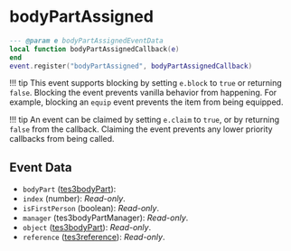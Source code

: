 # bodyPartAssigned



```lua
--- @param e bodyPartAssignedEventData
local function bodyPartAssignedCallback(e)
end
event.register("bodyPartAssigned", bodyPartAssignedCallback)
```

!!! tip
	This event supports blocking by setting `e.block` to `true` or returning `false`. Blocking the event prevents vanilla behavior from happening. For example, blocking an `equip` event prevents the item from being equipped.

!!! tip
	An event can be claimed by setting `e.claim` to `true`, or by returning `false` from the callback. Claiming the event prevents any lower priority callbacks from being called.

## Event Data

* `bodyPart` ([tes3bodyPart](../../types/tes3bodyPart)): 
* `index` (number): *Read-only*. 
* `isFirstPerson` (boolean): *Read-only*. 
* `manager` (tes3bodyPartManager): *Read-only*. 
* `object` ([tes3bodyPart](../../types/tes3bodyPart)): *Read-only*. 
* `reference` ([tes3reference](../../types/tes3reference)): *Read-only*. 

